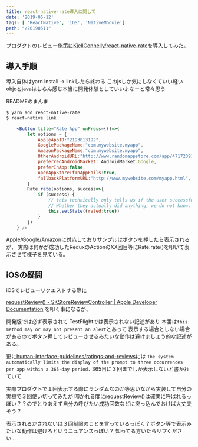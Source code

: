 ```yaml
---
title: react-native-rate導入に関して
date: '2019-05-12'
tags: [ 'ReactNative', 'iOS', 'NativeModule']
path: "/20190511"
---
```


プロダクトのレビュー施策に[KjellConnelly/react-native-rate](https://github.com/KjellConnelly/react-native-rate)を導入してみた。


## 導入手順

導入自体はyarn install -> linkしたら終わる
このjsしか気にしなくていい軽い~~objcとjavaはしらん~~感じ本当に開発体験としていいよなーと常々思う

READMEのまんま

```bash
$ yarn add react-native-rate
$ react-native link
```

```jsx
    <Button title="Rate App" onPress={()=>{
        let options = {
            AppleAppID:"2193813192",
            GooglePackageName:"com.mywebsite.myapp",
            AmazonPackageName:"com.mywebsite.myapp",
            OtherAndroidURL:"http://www.randomappstore.com/app/47172391",
            preferredAndroidMarket: AndroidMarket.Google,
            preferInApp:false,
            openAppStoreIfInAppFails:true,
            fallbackPlatformURL:"http://www.mywebsite.com/myapp.html",
        }
        Rate.rate(options, success=>{
            if (success) {
                // this technically only tells us if the user successfully went to the Review Page.
                // Whether they actually did anything, we do not know.
                this.setState({rated:true})
            }
        })
    } />
```


Apple/Google/Amazonに対応しておりサンプルはボタンを押したら表示されるが、
実際は何かが成功したReduxのActionのXX回目等にRate.rate()を叩いて表示させて様子を見ている。


## iOSの疑問

iOSでレビューリクエストする際に

[requestReview() - SKStoreReviewController | Apple Developer Documentation](https://developer.apple.com/documentation/storekit/skstorereviewcontroller/2851536-requestreview)
を叩く事になるが、

開発版では必ず表示されて
TestFlightでは表示されない記述があり
本番は`this method may or may not present an alert`とあって
表示する場合としない場合があるのでボタン押してレビューさせるみたいな動作は避けましょう的な記述がある。

更に[human-interface-guidelines/ratings-and-reviews](https://developer.apple.com/design/human-interface-guidelines/ios/system-capabilities/ratings-and-reviews/)には
`The system automatically limits the display of the prompt to three occurrences per app within a 365-day period.`
365日に３回までしか表示しないと書かれていて

実際プロダクトで１回表示する際にランダムなのか等思いながら実装して自分の実機で３回使い切ってみたが
叩かれる度にrequestReview()は確実に呼ばれるっぽい？？のでとりあえず自分の呼びたい成功回数などに突っ込んでおけば大丈夫そう？

表示されるかされないは３回制限のことを言っているっぽく？ボタン等で表示みたいな動作は避けろというニュアンスっぽい？
知ってる方いたらリプください...

